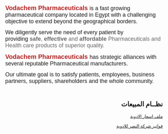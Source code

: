 <html>
<body>

<!--  div class="title1"><h1>Welcome to Vodachem Pharmaceutical</h1></div -->

<div class="text_left_1">

<!-- p>&nbsp;</p -->

<p><span style="font-size:18px"><span style="font-family:tahoma,geneva,sans-serif"><span style="color:#B22222"><strong><span style="font-family:arial,helvetica,sans-serif"><span style="font-size:20px">Vodachem Pharmaceuticals</span></span></strong></span><span style="font-size:20px"><span style="font-family:arial,helvetica,sans-serif">&nbsp;</span></span>is a fast growing pharmaceutical company located in Egypt with a challenging objective to extend beyond the geographical borders.</span></span></p>

<p><span style="font-size:18px"><span style="font-family:tahoma,geneva,sans-serif">We diligently serve the need of every patient by providing<span style="color:#696969">&nbsp;<strong>safe</strong>,&nbsp;<strong>effective&nbsp;</strong>and&nbsp;<strong>affordable</strong>&nbsp;Pharmaceuticals and Health care products of superior quality.</span></span></span></p>

<p><span style="font-size:18px"><span style="font-family:tahoma,geneva,sans-serif"><span style="color:#B22222"><strong><span style="font-family:arial,helvetica,sans-serif"><span style="font-size:20px">Vodachem Pharmaceuticals</span></span></strong><span style="font-size:20px"><span style="font-family:arial,helvetica,sans-serif">&nbsp;</span></span></span>has strategic alliances with several reputable&nbsp;Pharmaceutical manufacturers.&nbsp;</span></span></p>

<p><span style="font-size:18px"><span style="font-family:tahoma,geneva,sans-serif">Our ultimate goal is to satisfy patients, employees, business partners, suppliers, shareholders and the whole community.&nbsp;<br />
&nbsp;</span></span></p>
</div>



<div>
<h2  style="text-align:right;" >  نظــام المبيعات </h2>
<p style="text-align:right;" ><a href="https://192.168.1.6//myprojects/input_items.php">  ملف اسعار الادوية </a></p>
  <p style="text-align:right;" ><a href="https://192.168.1.6//myprojects/input_order1.php"> فواتير شركة النصر للادوية </a></p>
</div>


</body>
</html>
